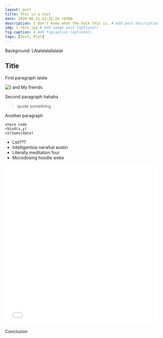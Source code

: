 ```yaml
---
layout: post
title: This is a test
date: 2020-06-21 13:32:20 +0300
description: I don't know what the hack this is. # Add post description (optional)
img: i-rest.jpg # Add image post (optional)
fig-caption: # Add figcaption (optional)
tags: [Test, Plot]
---
```

Background: LAlalalalallalalal

## Title
First paragraph lalala

![I and My friends]({{site.baseurl}}/assets/img/we-in-rest.jpg) 

Second paragraph hahaha

>quote something

Another paragraph

```
share code
rbind(x,y)
colSums(data)
```

* List???
* Intelligentsia narwhal austin
* Literally meditation four
* Microdosing hoodie woke

<iframe id="igraph" scrolling="no" style="border:none;" seamless="seamless" src="{{site.baseurl}}/assets/html/test-plot.html" height="525" width="100%"></iframe>

Conclusion
